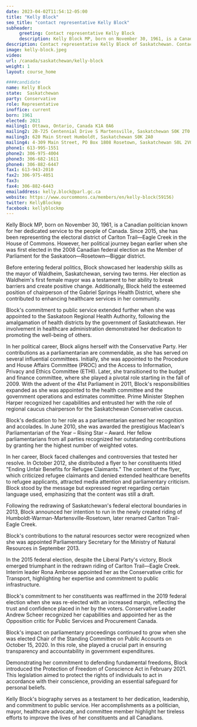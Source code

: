 ```yaml
---
date: 2023-04-02T11:54:12-05:00
title: "Kelly Block"
seo_title: "contact representative Kelly Block"
subheader:
     greeting: Contact representative Kelly Block
     description: Kelly Block MP, born on November 30, 1961, is a Canadian politician known for her dedicated service to the people of Canada. Since 2015, she has been representing the electoral district of Carlton Trail—Eagle Creek in the House of Commons.
description: Contact representative Kelly Block of Saskatchewan. Contact information for Kelly Block includes email address, phone number, and mailing address.
image: kelly-block.jpeg
video:
url: /canada/saskatchewan/kelly-block
weight: 1
layout: course_home

####candidate
name: Kelly Block
state:	Saskatchewan
party: Conservative
role: Representative
inoffice: current
born: 1961
elected: 2021
mailing1: Ottawa, Ontario, Canada K1A 0A6
mailing2: 2B-725 Centennial Drive S Martensville, Saskatchewan S0K 2T0
mailing3: 620 Main Street Humboldt, Saskatchewan S0K 2A0
mailing4: 4-309 Main Street, PO Box 1808 Rosetown, Saskatchewan S0L 2V0
phone1: 613-995-1551
phone2: 306-975-4004
phone3: 306-682-1611
phone4: 306-882-6447
fax1: 613-943-2010
fax2: 306-975-4051
fax3:
fax4: 306-882-6443
emailaddress: kelly.block@parl.gc.ca
website: https://www.ourcommons.ca/members/en/kelly-block(59156)
twitter: KellyBlockmp
facebook: kellyblockmp
---
```


Kelly Block MP, born on November 30, 1961, is a Canadian politician known for her dedicated service to the people of Canada. Since 2015, she has been representing the electoral district of Carlton Trail—Eagle Creek in the House of Commons. However, her political journey began earlier when she was first elected in the 2008 Canadian federal election as the Member of Parliament for the Saskatoon—Rosetown—Biggar district.

Before entering federal politics, Block showcased her leadership skills as the mayor of Waldheim, Saskatchewan, serving two terms. Her election as Waldheim's first female mayor was a testament to her ability to break barriers and create positive change. Additionally, Block held the esteemed position of chairperson of the Gabriel Springs Health District, where she contributed to enhancing healthcare services in her community.

Block's commitment to public service extended further when she was appointed to the Saskatoon Regional Health Authority, following the amalgamation of health districts by the government of Saskatchewan. Her involvement in healthcare administration demonstrated her dedication to promoting the well-being of others.

In her political career, Block aligns herself with the Conservative Party. Her contributions as a parliamentarian are commendable, as she has served on several influential committees. Initially, she was appointed to the Procedure and House Affairs Committee (PROC) and the Access to Information, Privacy and Ethics Committee (ETHI). Later, she transitioned to the budget and finance committee, where she played a pivotal role starting in the fall of 2009. With the advent of the 41st Parliament in 2011, Block's responsibilities expanded as she was appointed to the health committee and the government operations and estimates committee. Prime Minister Stephen Harper recognized her capabilities and entrusted her with the role of regional caucus chairperson for the Saskatchewan Conservative caucus.

Block's dedication to her role as a parliamentarian earned her recognition and accolades. In June 2010, she was awarded the prestigious Maclean's Parliamentarian of the Year – Rising Star – Award. Her fellow parliamentarians from all parties recognized her outstanding contributions by granting her the highest number of weighted votes.

In her career, Block faced challenges and controversies that tested her resolve. In October 2012, she distributed a flyer to her constituents titled "Ending Unfair Benefits for Refugee Claimants." The content of the flyer, which criticized refugee claimants and denied extended healthcare benefits to refugee applicants, attracted media attention and parliamentary criticism. Block stood by the message but expressed regret regarding certain language used, emphasizing that the content was still a draft.

Following the redrawing of Saskatchewan's federal electoral boundaries in 2013, Block announced her intention to run in the newly created riding of Humboldt-Warman-Martensville-Rosetown, later renamed Carlton Trail-Eagle Creek.

Block's contributions to the natural resources sector were recognized when she was appointed Parliamentary Secretary for the Ministry of Natural Resources in September 2013.

In the 2015 federal election, despite the Liberal Party's victory, Block emerged triumphant in the redrawn riding of Carlton Trail—Eagle Creek. Interim leader Rona Ambrose appointed her as the Conservative critic for Transport, highlighting her expertise and commitment to public infrastructure.

Block's commitment to her constituents was reaffirmed in the 2019 federal election when she was re-elected with an increased margin, reflecting the trust and confidence placed in her by the voters. Conservative Leader Andrew Scheer recognized her capabilities and appointed her as the Opposition critic for Public Services and Procurement Canada.

Block's impact on parliamentary proceedings continued to grow when she was elected Chair of the Standing Committee on Public Accounts on October 15, 2020. In this role, she played a crucial part in ensuring transparency and accountability in government expenditures.

Demonstrating her commitment to defending fundamental freedoms, Block introduced the Protection of Freedom of Conscience Act in February 2021. This legislation aimed to protect the rights of individuals to act in accordance with their conscience, providing an essential safeguard for personal beliefs.

Kelly Block's biography serves as a testament to her dedication, leadership, and commitment to public service. Her accomplishments as a politician, mayor, healthcare advocate, and committee member highlight her tireless efforts to improve the lives of her constituents and all Canadians.
